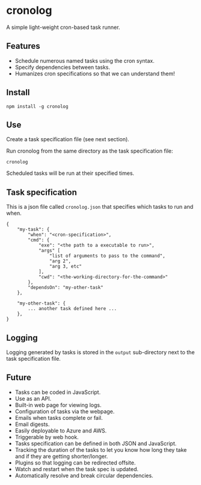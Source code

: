 # cronolog

A simple light-weight cron-based task runner.

## Features

- Schedule numerous named tasks using the cron syntax.
- Specify dependencies between tasks.
- Humanizes cron specifications so that we can understand them!

## Install

    npm install -g cronolog

## Use

Create a task specification file (see next section).

Run cronolog from the same directory as the task specification file:

    cronolog

Scheduled tasks will be run at their specified times.

## Task specification

This is a json file called `cronolog.json` that specifies which tasks to run and when.

    {
        "my-task": {
            "when": "<cron-specification>",
            "cmd": {
                "exe": "<the path to a executable to run>",
                "args" [
                    "list of arguments to pass to the command",
                    "arg 2",
                    "arg 3, etc"
                ],
                "cwd": "<the-working-directory-for-the-command>"
            },
            "dependsOn": "my-other-task"
        },

        "my-other-task": {
            ... another task defined here ...
        },
    }

## Logging

Logging generated by tasks is stored in the `output` sub-directory next to the task specification file. 

## Future

- Tasks can be coded in JavaScript.
- Use as an API.
- Built-in web page for viewing logs.
- Configuration of tasks via the webpage.
- Emails when tasks complete or fail.
- Email digests.
- Easily deployable to Azure and AWS.
- Triggerable by web hook.
- Tasks specification can be defined in both JSON and JavaScript.
- Tracking the duration of the tasks to let you know how long they take and if they are getting shorter/longer.
- Plugins so that logging can be redirected offsite.
- Watch and restart when the task spec is updated.
- Automatically resolve and break circular dependencies.